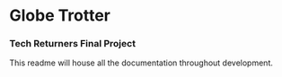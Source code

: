# Globe Trotter

### Tech Returners Final Project

This readme will house all the documentation throughout development.